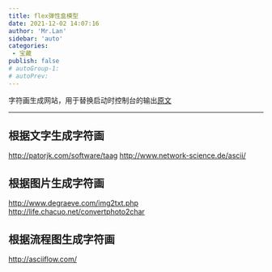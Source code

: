 ```yaml
---
title: flex弹性盒模型
date: 2021-12-02 14:07:16
author: 'Mr.Lan'
sidebar: 'auto'
categories: 
 - 宝藏
publish: false
# autoGroup-1:
# autoPrev:
---
```


字符画生成网站，用于替换启动时控制台的输出[原文](https://www.jianshu.com/p/fca56d635091)
<!-- more -->
***

## 根据文字生成字符画
http://patorjk.com/software/taag
http://www.network-science.de/ascii/

## 根据图片生成字符画
http://www.degraeve.com/img2txt.php
http://life.chacuo.net/convertphoto2char

## 根据流程图生成字符画
http://asciiflow.com/

